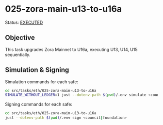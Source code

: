 # 025-zora-main-u13-to-u16a

Status: [EXECUTED](https://etherscan.io/tx/0x3c9df2c9f2502ed27df838f21bf474be0544246f8c0c3513a698d81e0c2890ae)

## Objective

This task upgrades Zora Mainnet to U16a, executing U13, U14, U15 sequentially.

## Simulation & Signing

Simulation commands for each safe:
```bash
cd src/tasks/eth/025-zora-main-u13-to-u16a
SIMULATE_WITHOUT_LEDGER=1 just --dotenv-path $(pwd)/.env simulate <council|foundation>
```

Signing commands for each safe:
```bash
cd src/tasks/eth/025-zora-main-u13-to-u16a
just --dotenv-path $(pwd)/.env sign <council|foundation>
```

